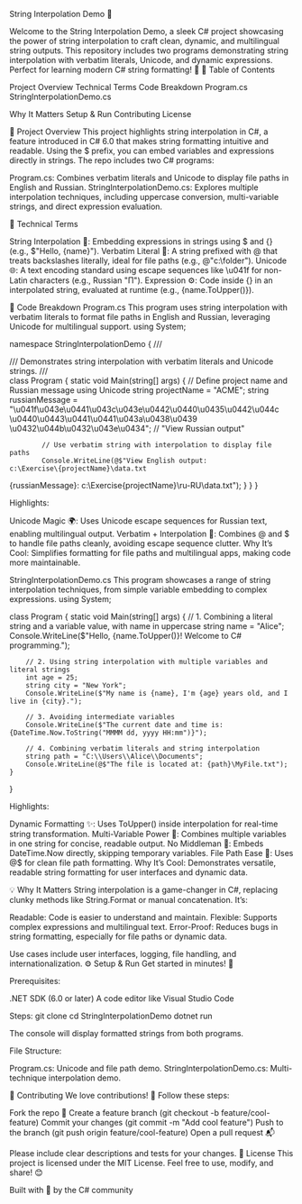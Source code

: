 String Interpolation Demo 🚀
 
Welcome to the String Interpolation Demo, a sleek C# project showcasing the power of string interpolation to craft clean, dynamic, and multilingual string outputs. This repository includes two programs demonstrating string interpolation with verbatim literals, Unicode, and dynamic expressions. Perfect for learning modern C# string formatting! 🎉
📑 Table of Contents

Project Overview
Technical Terms
Code Breakdown
Program.cs
StringInterpolationDemo.cs


Why It Matters
Setup & Run
Contributing
License

🌟 Project Overview
This project highlights string interpolation in C#, a feature introduced in C# 6.0 that makes string formatting intuitive and readable. Using the $ prefix, you can embed variables and expressions directly in strings. The repo includes two C# programs:

Program.cs: Combines verbatim literals and Unicode to display file paths in English and Russian.
StringInterpolationDemo.cs: Explores multiple interpolation techniques, including uppercase conversion, multi-variable strings, and direct expression evaluation.

📖 Technical Terms

String Interpolation 🧵: Embedding expressions in strings using $ and {} (e.g., $"Hello, {name}").
Verbatim Literal 📝: A string prefixed with @ that treats backslashes literally, ideal for file paths (e.g., @"c:\folder\").
Unicode 🌐: A text encoding standard using escape sequences like \u041f for non-Latin characters (e.g., Russian "П").
Expression ⚙️: Code inside {} in an interpolated string, evaluated at runtime (e.g., {name.ToUpper()}).

🧩 Code Breakdown
Program.cs
This program uses string interpolation with verbatim literals to format file paths in English and Russian, leveraging Unicode for multilingual support.
using System;

namespace StringInterpolationDemo
{
    /// <summary>
    /// Demonstrates string interpolation with verbatim literals and Unicode strings.
    /// </summary>
    class Program
    {
        static void Main(string[] args)
        {
            // Define project name and Russian message using Unicode
            string projectName = "ACME";
            string russianMessage = "\u041f\u043e\u0441\u043c\u043e\u0442\u0440\u0435\u0442\u044c \u0440\u0443\u0441\u0441\u043a\u0438\u0439 \u0432\u044b\u0432\u043e\u0434"; // "View Russian output"

            // Use verbatim string with interpolation to display file paths
            Console.WriteLine(@$"View English output:
    c:\Exercise\{projectName}\data.txt

{russianMessage}:
    c:\Exercise\{projectName}\ru-RU\data.txt");
        }
    }
}

Highlights:

Unicode Magic 🌍: Uses Unicode escape sequences for Russian text, enabling multilingual output.
Verbatim + Interpolation 📂: Combines @ and $ to handle file paths cleanly, avoiding escape sequence clutter.
Why It’s Cool: Simplifies formatting for file paths and multilingual apps, making code more maintainable.

StringInterpolationDemo.cs
This program showcases a range of string interpolation techniques, from simple variable embedding to complex expressions.
using System;

class Program
{
    static void Main(string[] args)
    {
        // 1. Combining a literal string and a variable value, with name in uppercase
        string name = "Alice";
        Console.WriteLine($"Hello, {name.ToUpper()}! Welcome to C# programming.");

        // 2. Using string interpolation with multiple variables and literal strings
        int age = 25;
        string city = "New York";
        Console.WriteLine($"My name is {name}, I'm {age} years old, and I live in {city}.");

        // 3. Avoiding intermediate variables
        Console.WriteLine($"The current date and time is: {DateTime.Now.ToString("MMMM dd, yyyy HH:mm")}");

        // 4. Combining verbatim literals and string interpolation
        string path = "C:\\Users\\Alice\\Documents";
        Console.WriteLine(@$"The file is located at: {path}\MyFile.txt");
    }
}

Highlights:

Dynamic Formatting ✨: Uses ToUpper() inside interpolation for real-time string transformation.
Multi-Variable Power 💪: Combines multiple variables in one string for concise, readable output.
No Middleman 🚀: Embeds DateTime.Now directly, skipping temporary variables.
File Path Ease 📁: Uses @$ for clean file path formatting.
Why It’s Cool: Demonstrates versatile, readable string formatting for user interfaces and dynamic data.

💡 Why It Matters
String interpolation is a game-changer in C#, replacing clunky methods like String.Format or manual concatenation. It’s:

Readable: Code is easier to understand and maintain.
Flexible: Supports complex expressions and multilingual text.
Error-Proof: Reduces bugs in string formatting, especially for file paths or dynamic data.

Use cases include user interfaces, logging, file handling, and internationalization.
⚙️ Setup & Run
Get started in minutes! 🚀

Prerequisites:

.NET SDK (6.0 or later)
A code editor like Visual Studio Code


Steps:
git clone <repository-url>
cd StringInterpolationDemo
dotnet run

The console will display formatted strings from both programs.

File Structure:

Program.cs: Unicode and file path demo.
StringInterpolationDemo.cs: Multi-technique interpolation demo.



🤝 Contributing
We love contributions! 🙌 Follow these steps:

Fork the repo 🍴
Create a feature branch (git checkout -b feature/cool-feature)
Commit your changes (git commit -m "Add cool feature")
Push to the branch (git push origin feature/cool-feature)
Open a pull request 📬

Please include clear descriptions and tests for your changes.
📜 License
This project is licensed under the MIT License. Feel free to use, modify, and share! 😊

Built with 💙 by the C# community
